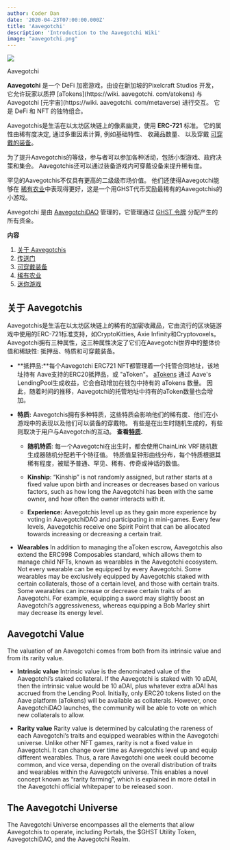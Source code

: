 ```yaml
---
author: Coder Dan
date: '2020-04-23T07:00:00.000Z'
title: 'Aavegotchi'
description: 'Introduction to the Aavegotchi Wiki'
image: "aavegotchi.png"
---
```


<div class="headerImageContainer">
<img class="headerImage" src="/aavegotchi.png">
<p class="headerImageText">Aavegotchi</p>
</div>

**Aavegotchi** 是一个 DeFi 加密游戏，由设在新加坡的Pixelcraft Studios 开发，它允许玩家以质押 [aTokens](https://wiki. aavegotchi. com/atokens) 与Aavegotchi [元宇宙](https://wiki. aavegotchi. com/metaverse) 进行交互。 它是 DeFi 和 NFT 的独特组合。

Aavegotchis是生活在以太坊区块链上的像素幽灵，使用 **ERC-721** 标准。 它的属性由稀有度决定, 通过多重因素计算, 例如基础特性、 收藏品数量、 以及穿戴 [可穿戴的装备](https://wiki.aavegotchi.com/wearables)。

为了提升Aavegotchis的等级，参与者可以参加各种活动，包括小型游戏、政府决策和集会。 Aavegotchis还可以通过装备游戏内可穿戴设备来提升稀有度。

罕见的Aavegotchis不仅具有更高的二级级市场价值。 他们还使得Aavegotchi能够在 [稀有农业](https://wiki.aavegotchi.com/rarity-farming)中表现得更好，这是一个用GHST代币奖励最稀有的Aavegotchis的小游戏。

Aavegotchi 是由 [AavegotchiDAO](https://wiki.aavegotchi.com/dao) 管理的，它管理通过 [GHST 令牌](https://wiki.aavegotchi.com/ghst) 分配产生的所有资金。

<div class="contentsBox">

**内容**

<ol>
<li><a href=#about-aavegotchis>关于 Aavegotchis</a></li>
<li><a href=#portals>传送门</a></li>
<li><a href=#wearables>可穿戴装备</a></li>
<li><a href=#rarity-farming>稀有农业</a></li>
<li><a href=#minigames>迷你游戏</a></li>
</ol>

</div>

## 关于 Aavegotchis
Aavegotchis是生活在以太坊区块链上的稀有的加密收藏品，它由流行的区块链游戏中使用的ERC-721标准支持，如CryptoKitties, Axie Infinity和Cryptovoxels。 Aavegotchi拥有三种属性，这三种属性决定了它们在Aavegotchi世界中的整体价值和稀缺性: 抵押品、特质和可穿戴装备。

*  **抵押品:**每个Aavegotchi ERC721 NFT都管理着一个托管合同地址，该地址持有 Aave支持的ERC20抵押品，或 "aToken"。 [aTokens](https://wiki.aavegotchi.com/atokens) 通过 Aave's LendingPool生成收益，它会自动增加在钱包中持有的 aTokens 数量。 因此，随着时间的推移，Aavegotchi的托管地址中持有的aToken数量也会增加。


*  **特质:** Aavegotchis拥有多种特质，这些特质会影响他们的稀有度、他们在小游戏中的表现以及他们可以装备的穿戴物。 有些是在出生时随机生成的，有些则取决于用户与Aavegotchi的互动。 **查看[特质](https://wiki.aavegotchi.com/traits).**

    * **随机特质**: 每一个Aavegotchi在出生时，都会使用ChainLink VRF随机数生成器随机分配若干个特征值。 特质值呈钟形曲线分布，每个特质根据其稀有程度，被赋予普通、罕见、稀有、传奇或神话的数值。

    *  **Kinship**: “Kinship” is not randomly assigned, but rather starts at a fixed value upon birth and increases or decreases based on various factors, such as how long the Aavegotchi has been with the same owner, and how often the owner interacts with it.

    *  **Experience:** Aavegotchis level up as they gain more experience by voting in AavegotchiDAO and participating in mini-games. Every few levels, Aavegotchis receive one Spirit Point that can be allocated towards increasing or decreasing a certain trait.

* **Wearables** In addition to managing the aToken escrow, Aavegotchis also extend the ERC998 Composables standard, which allows them to manage child NFTs, known as wearables in the Aavegotchi ecosystem. Not every wearable can be equipped by every Aavegotchi. Some wearables may be exclusively equipped by Aavegotchis staked with certain collaterals, those of a certain level, and those with certain traits. Some wearables can increase or decrease certain traits of an Aavegotchi. For example, equipping a sword may slightly boost an Aavegotchi’s aggressiveness, whereas equipping a Bob Marley shirt may decrease its energy level.

## Aavegotchi Value
The valuation of an Aavegotchi comes from both from its intrinsic value and from its rarity value.

* **Intrinsic value** Intrinsic value is the denominated value of the Aavegotchi’s staked collateral. If the Aavegotchi is staked with 10 aDAI, then the intrinsic value would be 10 aDAI, plus whatever extra aDAI has accrued from the Lending Pool. Initially, only ERC20 tokens listed on the Aave platform (aTokens) will be available as collaterals. However, once AavegotchiDAO launches, the community will be able to vote on which new collaterals to allow.

* **Rarity value** Rarity value is determined by calculating the rareness of each Aavegotchi’s traits and equipped wearables within the Aavegotchi universe. Unlike other NFT games, rarity is not a fixed value in Aavegotchi. It can change over time as Aavegotchis level up and equip different wearables. Thus, a rare Aavegotchi one week could become common, and vice versa, depending on the overall distribution of traits and wearables within the Aavegotchi universe. This enables a novel concept known as “rarity farming”, which is explained in more detail in the Aavegotchi official whitepaper to be released soon.

## The Aavegotchi Universe
The Aavegotchi Universe encompasses all the elements that allow Aavegotchis to operate, including Portals, the $GHST Utility Token, AavegotchiDAO, and the Aavegotchi Realm.



